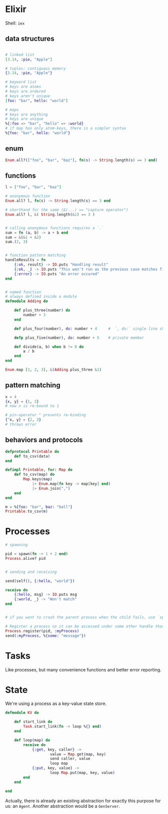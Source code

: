 # Elixir

Shell: `iex`

## data structures
```elixir

# linked list 
[3.14, :pie, "Apple"]

# tuples: contiguous memory
{3.14, :pie, "Apple"}

# keyword list
# keys are atoms
# keys are ordered
# keys aren't unique
[foo: "bar", hello: "world"]

# maps
# keys are anything
# keys are unique
%{:foo => "bar", "hello" => :world}
# if map has only atom-keys, there is a simpler syntax
%{foo: "bar", hello: "world"}
```

## enum
```elixir
Enum.all?(["foo", "bar", "baz"], fn(s) -> String.length(s) == 3 end)
```

## functions
```elixir
l = ["foo", "bar", "baz"]

# anonymous function
Enum.all? l, fn(s) -> String.length(s) == 3 end

# shorthand for the same (&(...) == "capture operator")
Enum.all? l, &( String.length(&1) == 3 )


# calling anonymous functions requires a `.`
sum = fn (a, b) -> a + b end
sum = &(&1 + &2)
sum.(2, 3)


# function pattern matching
handleResults = fn
    {:ok, result} -> IO.puts "Handling result"
    {:ok, _} -> IO.puts "This won't run as the previous case matches first"
    {:error} -> IO.puts "An error occured"
end


# named function
# always defined inside a module
defmodule Adding do 

    def plus_three(number) do
        number + 3
    end

    def plus_four(number), do: number + 4     #  `, do:` single line shorthand

    defp plus_five(number), do: number + 5    # private member

    def divide(a, b) when b != 0 do
        a / b
    end
end

Enum.map [1, 2, 3], &(Adding.plus_three &1)
```


## pattern matching

```elixir
x = 4
{x, y} = {1, 2}
# now x is re-bound to 1

# pin-operator ^ prevents re-binding
{^x, y} = {2, 3}
# throws error

```

## behaviors and protocols
```elixir
defprotocol Printable do
    def to_csv(data)
end

defimpl Printable, for: Map do
    def to_csv(map) do
        Map.keys(map)
            |> Enum.map(fn key -> map[key] end)
            |> Enum.join(",")
    end
end

m = %{foo: "bar", baz: "ball"}
Printable.to_csv(m)
```


# Processes

```elixir
# spawning

pid = spawn(fn -> 1 + 2 end)
Process.alive? pid


# sending and receiving

send(self(), {:hello, "world"})

receive do
    {:hello, msg} -> IO.puts msg
    {:world, _} -> "Won't match"
end


# if you want to crash the parent process when the child fails, use `spawn_link`

# Register a process so it can be accessed under some other handle than it's id
Process.register(pid, :myProcess)
send(:myProcess, %{some: "message"})
```

# Tasks
Like processes, but many convenience functions and better error reporting.


# State

We're using a process as a key-value state store.

```elixir
defmodule KV do

    def start_link do
        Task.start_link(fn -> loop %{} end)
    end

    def loop(map) do
        receive do
            {:get, key, caller} -> 
                    value = Map.get(map, key)
                    send caller, value
                    loop map
            {:put, key, value} -> 
                    loop Map.put(map, key, value)
        end
    end

end
```
Actually, there is already an existing abstraction for exactly this purpose for us: an `Agent`.
Another abstraction would be a `GenServer`.
